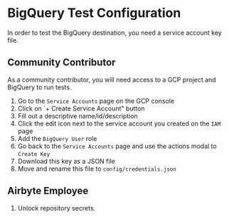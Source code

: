 # BigQuery Test Configuration

In order to test the BigQuery destination, you need a service account key file.

## Community Contributor

As a community contributor, you will need access to a GCP project and BigQuery to run tests.

1. Go to the `Service Accounts` page on the GCP console
1. Click on `+ Create Service Account" button
1. Fill out a descriptive name/id/description
1. Click the edit icon next to the service account you created on the `IAM` page
1. Add the `BigQuery User` role
1. Go back to the `Service Accounts` page and use the actions modal to `Create Key`
1. Download this key as a JSON file
1. Move and rename this file to `config/credentials.json`

## Airbyte Employee

1. Unlock repository secrets.
